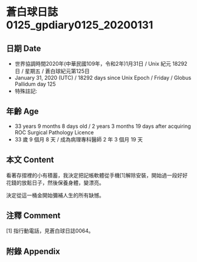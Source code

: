 # 蒼白球日誌0125_gpdiary0125_20200131 #

## 日期 Date ##

* 世界協調時間2020年(中華民國109年，令和2年)1月31日 / Unix 紀元 18292 日 / 星期五 / 蒼白球紀元第125日
* January 31, 2020 (UTC) / 18292 days since Unix Epoch / Friday / Globus Pallidum day 125
* 特殊註記:

## 年齡 Age ##

* 33 years 9 months 8 days old / 2 years 3 months 19 days after acquiring ROC Surgical Pathology Licence
* 33 歲 9 個月 8 天 / 成為病理專科醫師 2 年 3 個月 19 天

## 本文 Content ##

看著存摺裡的小有積蓄，我決定把記帳軟體從手機[1]解除安裝，開始過一段好好花錢的放鬆日子，然後保養身體，變漂亮。

決定從這一桶金開始彌補人生的所有缺憾。

## 注釋 Comment ##

[1] 指行動電話，見蒼白球日誌0064。

## 附錄 Appendix ##
